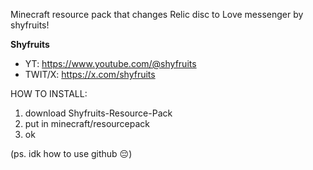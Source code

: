 Minecraft resource pack that changes Relic disc to Love messenger by shyfruits!

**Shyfruits**
- YT: https://www.youtube.com/@shyfruits
- TWIT/X: https://x.com/shyfruits


HOW TO INSTALL:

1) download Shyfruits-Resource-Pack
2) put in minecraft/resourcepack
3) ok

(ps. idk how to use github 😔)
